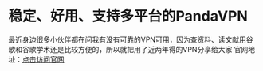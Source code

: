 # 稳定、好用、支持多平台的PandaVPN

最近身边很多小伙伴都在问我有没有可靠的VPN可用，因为查资料、读文献用谷歌和谷歌学术还是比较方便的，所以就把用了近两年得的VPN分享给大家
官网地址：[点击访问官网](https://www.pantoto.xyz/r/255114)

